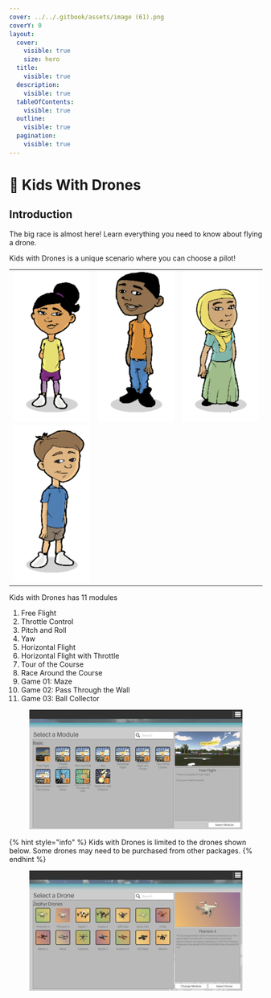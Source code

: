 ```yaml
---
cover: ../../.gitbook/assets/image (61).png
coverY: 0
layout:
  cover:
    visible: true
    size: hero
  title:
    visible: true
  description:
    visible: true
  tableOfContents:
    visible: true
  outline:
    visible: true
  pagination:
    visible: true
---
```


# 🧒 Kids With Drones

## Introduction

The big race is almost here! Learn everything you need to know about flying a drone.

Kids with Drones is a unique scenario where you can choose a pilot!

|                                                                               |                                                                               |                                                                               |
| ----------------------------------------------------------------------------- | ----------------------------------------------------------------------------- | ----------------------------------------------------------------------------- |
| <img src="../../.gitbook/assets/image (121).png" alt="" data-size="original"> | <img src="../../.gitbook/assets/image (120).png" alt="" data-size="original"> | <img src="../../.gitbook/assets/image (122).png" alt="" data-size="original"> |
| <img src="../../.gitbook/assets/image (123).png" alt="" data-size="original"> |                                                                               |                                                                               |

Kids with Drones has 11 modules

1. Free Flight
2. Throttle Control
3. Pitch and Roll
4. Yaw
5. Horizontal Flight
6. Horizontal Flight with Throttle
7. Tour of the Course
8. Race Around the Course
9. Game 01: Maze
10. Game 02: Pass Through the Wall
11. Game 03: Ball Collector

<figure><img src="../../.gitbook/assets/image (124).png" alt=""><figcaption></figcaption></figure>

{% hint style="info" %}
Kids with Drones is limited to the drones shown below. Some drones may need to be purchased from other packages.
{% endhint %}

<figure><img src="../../.gitbook/assets/image (125).png" alt=""><figcaption></figcaption></figure>
